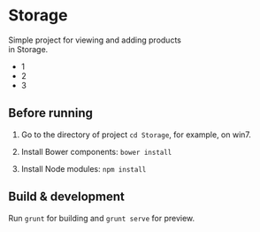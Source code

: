 # Storage

Simple project for viewing and adding products  
in Storage.
- 1
- 2
- 3

## Before running

1) Go to the directory of project `cd Storage`, for example, on win7.

2) Install Bower components: `bower install`

3) Install Node modules: `npm install`

## Build & development

Run `grunt` for building and `grunt serve` for preview.
